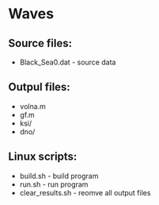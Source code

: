 # Waves

## Source files:

* Black_Sea0.dat - source data

## Outpul files:

* volna.m
* gf.m
* ksi/
* dno/

## Linux scripts:

* build.sh - build program 
* run.sh - run program 
* clear_results.sh - reomve all output files
